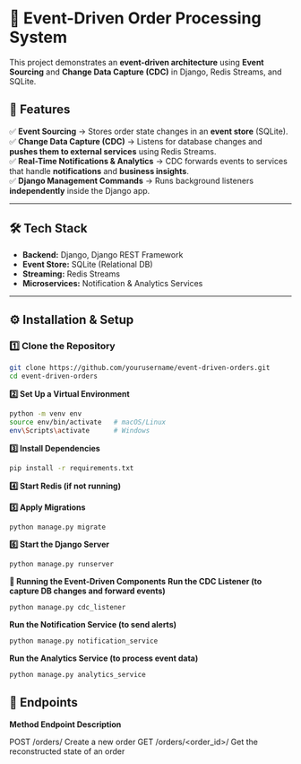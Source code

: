 # 🚀 Event-Driven Order Processing System

This project demonstrates an **event-driven architecture** using **Event Sourcing** and **Change Data Capture (CDC)** in Django, Redis Streams, and SQLite.

## 📌 Features

✅ **Event Sourcing** → Stores order state changes in an **event store** (SQLite).  
✅ **Change Data Capture (CDC)** → Listens for database changes and **pushes them to external services** using Redis Streams.  
✅ **Real-Time Notifications & Analytics** → CDC forwards events to services that handle **notifications** and **business insights**.  
✅ **Django Management Commands** → Runs background listeners **independently** inside the Django app.

---

## 🛠️ **Tech Stack**

- **Backend:** Django, Django REST Framework
- **Event Store:** SQLite (Relational DB)
- **Streaming:** Redis Streams
- **Microservices:** Notification & Analytics Services

---

## ⚙️ **Installation & Setup**

### **1️⃣ Clone the Repository**

```bash
git clone https://github.com/yourusername/event-driven-orders.git
cd event-driven-orders
```

**2️⃣ Set Up a Virtual Environment**

```bash
python -m venv env
source env/bin/activate   # macOS/Linux
env\Scripts\activate      # Windows
```

**3️⃣ Install Dependencies**

```bash
pip install -r requirements.txt
```

**4️⃣ Start Redis (if not running)**

**5️⃣ Apply Migrations**

```bash
python manage.py migrate
```

**6️⃣ Start the Django Server**

```bash
python manage.py runserver
```

**🚀 Running the Event-Driven Components**
**Run the CDC Listener (to capture DB changes and forward events)**

```bash
python manage.py cdc_listener
```

**Run the Notification Service (to send alerts)**

```bash
python manage.py notification_service
```

**Run the Analytics Service (to process event data)**

```bash
python manage.py analytics_service
```

## **📌 Endpoints**
**Method Endpoint Description**

POST /orders/ Create a new order
GET /orders/<order_id>/ Get the reconstructed state of an order



